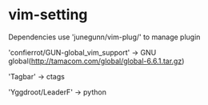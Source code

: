 # vim-setting
Dependencies
   use 'junegunn/vim-plug/' to manage plugin
   
   'confierrot/GUN-global_vim_support' -> GNU global(http://tamacom.com/global/global-6.6.1.tar.gz)
   
   'Tagbar' -> ctags
   
   'Yggdroot/LeaderF' -> python
   
